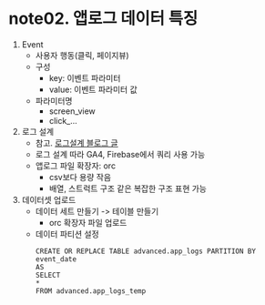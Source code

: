 # note02. 앱로그 데이터 특징

1. Event
    - 사용자 행동(클릭, 페이지뷰)
    - 구성
        - key: 이벤트 파라미터
        - value: 이벤트 파라미터 값
    - 파라미터명
        - screen_view
        - click_...
3. 로그 설계
    - 참고. [로그설계 블로그 글](https://zzsza.github.io/data/2021/06/13/data-event-log-definition/)
    - 로그 설계 따라 GA4, Firebase에서 쿼리 사용 가능
    - 앱로그 파일 확장자: orc
        - csv보다 용량 작음
        - 배열, 스트럭트 구조 같은 복잡한 구조 표현 가능
3. 데이터셋 업로드
    - 데이터 세트 만들기 -> 테이블 만들기
        - orc 확장자 파일 업로드
    - 데이터 파티션 설정
        ~~~
        CREATE OR REPLACE TABLE advanced.app_logs PARTITION BY event_date
        AS
        SELECT
        *
        FROM advanced.app_logs_temp
        ~~~
        
